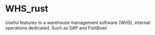 # WHS_rust
Useful features to a warehouse management software (WHS), internal operations dedicated. Such as SAP and FishBowl
